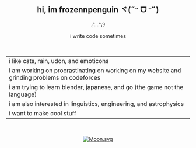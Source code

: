 <div align="center">

## hi, im frozennpenguin ヾ(˶ᵔ ᗜ ᵔ˶)

₍^. .^₎Ⳋ

i write code sometimes

<br>

|  |
| ---- |
| i like cats, rain, udon, and emoticons |
| i am working on procrastinating on working on my website and grinding problems on codeforces |
| i am trying to learn blender, japanese, and go (the game not the language) |
| i am also interested in linguistics, engineering, and astrophysics |
| i want to make cool stuff |

<br>


[![Moon.svg](https://moon-svg.minung.dev/moon.svg?size=50&theme=basic&rotate=0)](https://moon-svg.minung.dev)

</div>